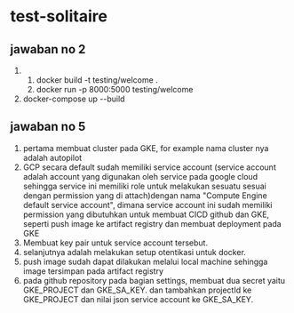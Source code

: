 # test-solitaire

## jawaban no 2

1.  1. docker build -t testing/welcome .
    2. docker run -p 8000:5000 testing/welcome
2.  docker-compose up --build

## jawaban no 5

1. pertama membuat cluster pada GKE, for example nama cluster nya adalah autopilot
2. GCP secara default sudah memiliki service account (service account adalah account yang digunakan oleh service pada google cloud sehingga service ini memiliki role untuk melakukan sesuatu sesuai dengan permission yang di attach)dengan nama "Compute Engine default service account", dimana service account ini sudah memiliki permission yang dibutuhkan untuk membuat CICD github dan GKE, seperti push image ke artifact registry dan membuat deployment pada GKE
3. Membuat key pair untuk service account tersebut.
4. selanjutnya adalah melakukan setup otentikasi untuk docker.
5. push image sudah dapat dilakukan melalui local machine sehingga image tersimpan pada artifact registry
6. pada github repository pada bagian settings, membuat dua secret yaitu GKE_PROJECT dan GKE_SA_KEY. dan tambahkan projectId ke GKE_PROJECT dan nilai json service account ke GKE_SA_KEY.
